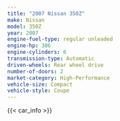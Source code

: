```yaml
---
title: "2007 Nissan 350Z"
make: Nissan
model: 350Z
year: 2007
engine-fuel-type: regular unleaded
engine-hp: 306
engine-cylinders: 6
transmission-type: Automatic
driven-wheels: Rear wheel drive
number-of-doors: 2
market-category: High-Performance
vehicle-size: Compact
vehicle-style: Coupe
---
```


{{< car_info >}}
